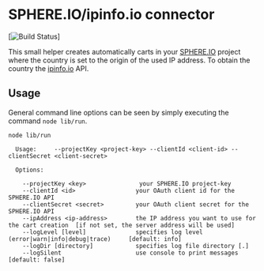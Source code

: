 # SPHERE.IO/ipinfo.io connector

[![Build Status](https://travis-ci.org/mmoelli/sphere-ipinfo-mashup.svg?branch=master)]

This small helper creates automatically carts in your [SPHERE.IO](https://admin.sphere.io) project where the country is set to the origin of the used IP address. To obtain the country the [ipinfo.io](http://ipinfo.io) API.

## Usage

General command line options can be seen by simply executing the command `node lib/run`.
```
node lib/run

  Usage:     --projectKey <project-key> --clientId <client-id> --clientSecret <client-secret>

  Options:

    --projectKey <key>               your SPHERE.IO project-key
    --clientId <id>                 your OAuth client id for the SPHERE.IO API
    --clientSecret <secret>         your OAuth client secret for the SPHERE.IO API
    --ipAddress <ip-address>        the IP address you want to use for the cart creation  [if not set, the server address will be used]
    --logLevel [level]              specifies log level (error|warn|info|debug|trace)     [default: info]
    --logDir [directory]            specifies log file directory [.]
    --logSilent                     use console to print messages                         [default: false]
```